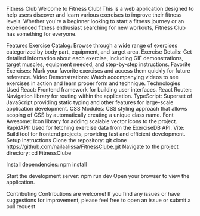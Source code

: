 Fitness Club
Welcome to Fitness Club! This is a web application designed to help users discover and learn various exercises to improve their fitness levels. Whether you're a beginner looking to start a fitness journey or an experienced fitness enthusiast searching for new workouts, Fitness Club has something for everyone.

Features
Exercise Catalog: Browse through a wide range of exercises categorized by body part, equipment, and target area.
Exercise Details: Get detailed information about each exercise, including GIF demonstrations, target muscles, equipment needed, and step-by-step instructions.
Favorite Exercises: Mark your favorite exercises and access them quickly for future reference.
Video Demonstrations: Watch accompanying videos to see exercises in action and learn proper form and technique.
Technologies Used
React: Frontend framework for building user interfaces.
React Router: Navigation library for routing within the application.
TypeScript: Superset of JavaScript providing static typing and other features for large-scale application development.
CSS Modules: CSS styling approach that allows scoping of CSS by automatically creating a unique class name.
Font Awesome: Icon library for adding scalable vector icons to the project.
RapidAPI: Used for fetching exercise data from the ExerciseDB API.
Vite: Build tool for frontend projects, providing fast and efficient development.
Setup Instructions
Clone the repository:
git clone https://github.com/nailaalissa/FitnessClube.git
Navigate to the project directory:
cd FitnessClube

Install dependencies:
npm install

Start the development server:
npm run dev
Open your browser to view the application.

Contributing
Contributions are welcome! If you find any issues or have suggestions for improvement, please feel free to open an issue or submit a pull request
